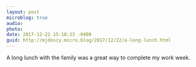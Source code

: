 ```yaml
---
layout: post
microblog: true
audio: 
photo: 
date: 2017-12-22 15:18:23 -0400
guid: http://mjdescy.micro.blog/2017/12/22/a-long-lunch.html
---
```

A long lunch with the family was a great way to complete my work week.
